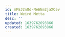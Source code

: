 ```yaml
---
id: mPEJ2nOd-NeWEm2jaXO5v
title: Weird Metta
desc: ''
updated: 1639762693866
created: 1639762693866
---
```


